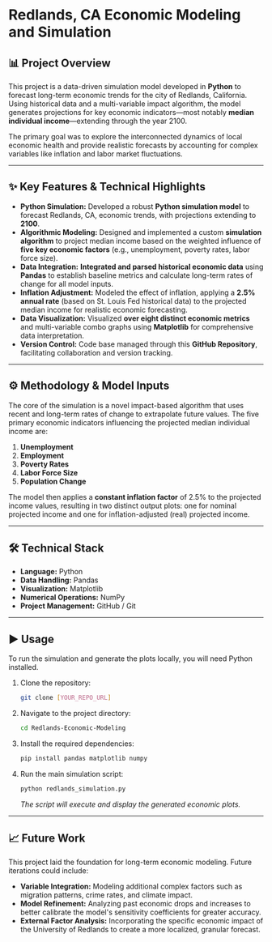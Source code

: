 # Redlands, CA Economic Modeling and Simulation

## 📊 Project Overview

This project is a data-driven simulation model developed in **Python** to forecast long-term economic trends for the city of Redlands, California. Using historical data and a multi-variable impact algorithm, the model generates projections for key economic indicators—most notably **median individual income**—extending through the year 2100.

The primary goal was to explore the interconnected dynamics of local economic health and provide realistic forecasts by accounting for complex variables like inflation and labor market fluctuations.

---

## ✨ Key Features & Technical Highlights

* **Python Simulation:** Developed a robust **Python simulation model** to forecast Redlands, CA, economic trends, with projections extending to **2100**.
* **Algorithmic Modeling:** Designed and implemented a custom **simulation algorithm** to project median income based on the weighted influence of **five key economic factors** (e.g., unemployment, poverty rates, labor force size).
* **Data Integration:** **Integrated and parsed historical economic data** using **Pandas** to establish baseline metrics and calculate long-term rates of change for all model inputs.
* **Inflation Adjustment:** Modeled the effect of inflation, applying a **2.5% annual rate** (based on St. Louis Fed historical data) to the projected median income for realistic economic forecasting.
* **Data Visualization:** Visualized **over eight distinct economic metrics** and multi-variable combo graphs using **Matplotlib** for comprehensive data interpretation.
* **Version Control:** Code base managed through this **GitHub Repository**, facilitating collaboration and version tracking.

---

## ⚙️ Methodology & Model Inputs

The core of the simulation is a novel impact-based algorithm that uses recent and long-term rates of change to extrapolate future values. The five primary economic indicators influencing the projected median individual income are:

1.  **Unemployment**
2.  **Employment**
3.  **Poverty Rates**
4.  **Labor Force Size**
5.  **Population Change**

The model then applies a **constant inflation factor** of 2.5% to the projected income values, resulting in two distinct output plots: one for nominal projected income and one for inflation-adjusted (real) projected income.

---

## 🛠️ Technical Stack

* **Language:** Python
* **Data Handling:** Pandas
* **Visualization:** Matplotlib
* **Numerical Operations:** NumPy
* **Project Management:** GitHub / Git

---

## ▶️ Usage

To run the simulation and generate the plots locally, you will need Python installed.

1.  Clone the repository:
    ```bash
    git clone [YOUR_REPO_URL]
    ```
2.  Navigate to the project directory:
    ```bash
    cd Redlands-Economic-Modeling
    ```
3.  Install the required dependencies:
    ```bash
    pip install pandas matplotlib numpy
    ```
4.  Run the main simulation script:
    ```bash
    python redlands_simulation.py
    ```
    *The script will execute and display the generated economic plots.*

---

## 📈 Future Work

This project laid the foundation for long-term economic modeling. Future iterations could include:

* **Variable Integration:** Modeling additional complex factors such as migration patterns, crime rates, and climate impact.
* **Model Refinement:** Analyzing past economic drops and increases to better calibrate the model's sensitivity coefficients for greater accuracy.
* **External Factor Analysis:** Incorporating the specific economic impact of the University of Redlands to create a more localized, granular forecast.

